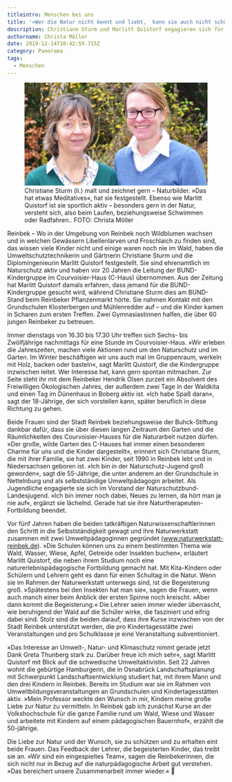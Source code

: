 ```yaml
---
titleintro: Menschen bei uns
title: '»Wer die Natur nicht kennt und liebt,  kann sie auch nicht schützen«'
description: Christiane Sturm und Marlitt Quistorf engagieren sich für Naturarbeit
authorname: Christa Möller
date: 2019-12-14T10:42:59.715Z
category: Panorama
tags:
  - Menschen
---
```

<figure>
  <img src="/static/media/2019sturmquistorf.jpg">
  <figcaption>
Christiane Sturm (li.) malt und zeichnet gern – Naturbilder. »Das hat etwas Meditatives«, hat sie festgestellt. Ebenso wie Marlitt Quistorf ist sie sportlich aktiv – besonders gern in der Natur, versteht sich, also beim Laufen, beziehungsweise Schwimmen oder Radfahren.. FOTO: Christa Möller   
  </figcaption>
</figure>

Reinbek – Wo in der Umgebung von Reinbek noch Wildblumen wachsen und in welchen Gewässern Libellenlarven und Froschlaich zu finden sind, das wissen viele Kinder nicht und einige waren noch nie im Wald, haben die Umweltschutztechnikerin und Gärtnerin Christiane Sturm und die Diplomingenieurin Marlitt Quistorf festgestellt. Sie sind ehrenamtlich im Naturschutz aktiv und haben vor 20 Jahren die Leitung der BUND-Kindergruppe im Courvoisier-Haus (C-Haus) übernommen. Aus der Zeitung hat Marlitt Quistorf damals erfahren, dass jemand für die BUND-Kindergruppe gesucht wird, während Christiane Sturm dies am BUND-Stand beim Reinbeker Pflanzenmarkt hörte. Sie nahmen Kontakt mit den Grundschulen Klosterbergen und Mühlenredder auf – und die Kinder kamen in Scharen zum ersten Treffen. Zwei Gymnasiastinnen halfen, die über 60 jungen Reinbeker zu betreuen. 

Immer dienstags von 16.30 bis 17.30 Uhr treffen sich Sechs- bis Zwölfjährige nachmittags für eine Stunde im Courvoisier-Haus. »Wir erleben die Jahreszeiten, machen viele Aktionen rund um den Naturschutz und im Garten. Im Winter beschäftigen wir uns auch mal im Gruppenraum, werkeln mit Holz, backen oder basteln«, sagt Marlitt Quistorf, die die Kindergruppe inzwischen leitet. Wer Interesse hat, kann gern spontan mitmachen. Zur Seite steht ihr mit dem Reinbeker Hendrik Olsen zurzeit ein Absolvent des Freiwilligen Ökologischen Jahres, der außerdem zwei Tage in der Waldkita und einen Tag im Dünenhaus in Boberg aktiv ist. »Ich habe Spaß daran«, sagt der 18-Jährige, der sich vorstellen kann, später beruflich in diese Richtung zu gehen. 


Beide Frauen sind der Stadt Reinbek beziehungsweise der Buhck-Stiftung dankbar dafür, dass sie über diesen langen Zeitraum den Garten und die Räumlichkeiten des Courvoisier-Hauses für die Naturarbeit nutzen dürfen. »Der große, wilde Garten des C-Hauses hat immer einen besonderen Charme für uns und die Kinder dargestellt«, erinnert sich Christiane Sturm, die mit ihrer Familie, sie hat zwei Kinder, seit 1990 in Reinbek lebt und in Niedersachsen geboren ist. »Ich bin in der Naturschutz-Jugend groß geworden«, sagt die 55-Jährige, die unter anderem an der Grundschule in Nettelnburg und als selbstständige Umweltpädagogin arbeitet. Als Jugendliche engagierte sie sich im Vorstand der Naturschutzbund-Landesjugend. »Ich bin immer noch dabei, Neues zu lernen, da hört man ja nie auf«, ergänzt sie lächelnd. Gerade hat sie ihre Naturtherapeuten-Fortbildung beendet.

Vor fünf Jahren haben die beiden tatkräftigen Naturwissenschaftlerinnen den Schritt in die Selbstständigkeit gewagt und ihre Naturwerkstatt zusammen mit zwei Umweltpädagoginnen gegründet (www.naturwerkstatt-reinbek.de). »Die Schulen können uns zu einem bestimmten Thema wie Wald, Wasser, Wiese, Apfel, Getreide oder Insekten buchen«, erläutert Marlitt Quistorf, die neben ihrem Studium noch eine naturerlebnispädagogische Fortbildung gemacht hat. Mit Kita-Kindern oder Schülern und Lehrern geht es dann für einen Schultag in die Natur. Wenn sie im Rahmen der Naturwerkstatt unterwegs sind, ist die Begeisterung groß. »Spätestens bei den Insekten hat man sie«, sagen die Frauen, wenn auch manch einer beim Anblick der ersten Spinne noch kreischt. »Aber dann kommt die Begeisterung.« Die Lehrer seien immer wieder überrascht, wie beruhigend der Wald auf die Schüler wirke, die fasziniert und eifrig dabei sind. Stolz sind die beiden darauf, dass ihre Kurse inzwischen von der Stadt Reinbek unterstützt werden, die pro Kindertagesstätte zwei Veranstaltungen und pro Schulklasse je eine Veranstaltung subventioniert. 

»Das Interesse an Umwelt-, Natur- und Klimaschutz nimmt gerade jetzt Dank Greta Thunberg stark zu. Darüber freue ich mich sehr«, sagt Marlitt Quistorf mit Blick auf die schwedische Umweltaktivistin. Seit 22 Jahren wohnt die gebürtige Hamburgerin, die in Osnabrück Landschaftsplanung mit Schwerpunkt Landschaftsentwicklung studiert hat, mit ihrem Mann und den drei Kindern in Reinbek. Bereits im Studium war sie im Rahmen von Umweltbildungsveranstaltungen an Grundschulen und Kindertagesstätten aktiv. »Mein Professor weckte den Wunsch in mir, Kindern meine große Liebe zur Natur zu vermitteln. In Reinbek gab ich zunächst Kurse an der Volkshochschule für die ganze Familie rund um Wald, Wiese und Wasser und arbeitete mit Kindern auf einem pädagogischen Bauernhof«, erzählt die 50-jährige. 


Die Liebe zur Natur und der Wunsch, sie zu schützen und zu erhalten eint beide Frauen. Das Feedback der Lehrer, die begeisterten Kinder, das treibt sie an. »Wir sind ein eingespieltes Team«, sagen die Reinbekerinnen, die sich nicht nur in Bezug auf die naturpädagogische Arbeit gut verstehen. »Das bereichert unsere Zusammenarbeit immer wieder.« 
